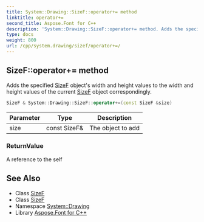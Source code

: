 ```yaml
---
title: System::Drawing::SizeF::operator+= method
linktitle: operator+=
second_title: Aspose.Font for C++
description: 'System::Drawing::SizeF::operator+= method. Adds the specified SizeF object''s width and height values to the width and height values of the current SizeF object correspondingly in C++.'
type: docs
weight: 800
url: /cpp/system.drawing/sizef/operator+=/
---
```

## SizeF::operator+= method


Adds the specified [SizeF](../) object's width and height values to the width and height values of the current [SizeF](../) object correspondingly.

```cpp
SizeF & System::Drawing::SizeF::operator+=(const SizeF &size)
```


| Parameter | Type | Description |
| --- | --- | --- |
| size | const SizeF\& | The object to add |

### ReturnValue

A reference to the self

## See Also

* Class [SizeF](../)
* Class [SizeF](../)
* Namespace [System::Drawing](../../)
* Library [Aspose.Font for C++](../../../)
